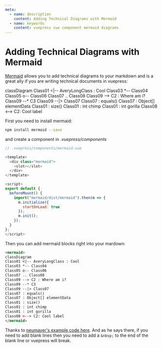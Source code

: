 ```yaml
---
meta:
  - name: description
    content: Adding Technical Diagrams with Mermaid
  - name: keywords
    content: vuepress vue component mermaid diagrams
---
```

# Adding Technical Diagrams with Mermaid

[Mermaid](https://mermaidjs.github.io/) allows you to add technical diagrams to your markdown and is a great ally if you are writing technical documents in vuepress:

<mermaid>
classDiagram
Class01 <|-- AveryLongClass : Cool
Class03 *-- Class04
Class05 o-- Class06
Class07 .. Class08
Class09 --> C2 : Where am i?
Class09 --* C3
Class09 --|> Class07
Class07 : equals()
Class07 : Object[] elementData
Class01 : size()
Class01 : int chimp
Class01 : int gorilla
Class08 <--> C2: Cool label
</mermaid>

First you need to install mermaid:
```sh
npm install mermaid --save
```
and create a component in _.vuepress/components_

```js
// .vuepress/components/mermaid.vue

<template>
  <div class="mermaid">
    <slot></slot>
  </div>
</template>

<script>
export default {
  beforeMount() {
    import("mermaid/dist/mermaid").then(m => {
      m.initialize({
        startOnLoad: true
      });
      m.init();
    });
  }
};
</script>
```
Then you can add mermaid blocks right into your mardown:

```html
<mermaid>
classDiagram
Class01 <|-- AveryLongClass : Cool
Class03 *-- Class04
Class05 o-- Class06
Class07 .. Class08
Class09 --> C2 : Where am i?
Class09 --* C3
Class09 --|> Class07
Class07 : equals()
Class07 : Object[] elementData
Class01 : size()
Class01 : int chimp
Class01 : int gorilla
Class08 <--> C2: Cool label
</mermaid>
```
Thanks to [neumayer's example code here](https://github.com/vuejs/vuepress/issues/111#event-1797373924). And as he says there, if you need to add blank lines then you need to add a `&nbsp;` to the end of the blank line or vuepress will break.


